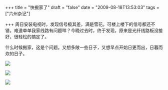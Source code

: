 +++
title = "快搬家了"
draft = "false"
date = "2009-08-18T13:53:03"
tags = ["六州杂记"]
 
 
+++
周日安装电视时，发现信号极其差，满是雪花。可楼上楼下的信号都还不错，难道单单我家线路有问题咩？今晚过去时，终于发现，原来是光纤线路板没接好，很轻松的搞定了。
  
什么时候搬家，这是个问题。又想多敞一些日子，又想早点开始日更而出，日暮而炊的日子。
  
![][1]
  
![][2]
  
![][3]

 [1]: http://pic.yupoo.com/tihu/356637ee2622/medium.jpg
 [2]: http://pic.yupoo.com/tihu/827777ee2626/medium.jpg
 [3]: http://pic.yupoo.com/tihu/455907ee2629/medium.jpg